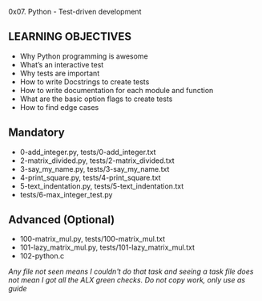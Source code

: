 0x07. Python - Test-driven development

## LEARNING OBJECTIVES
- Why Python programming is awesome
- What’s an interactive test
- Why tests are important
- How to write Docstrings to create tests
- How to write documentation for each module and function
- What are the basic option flags to create tests
- How to find edge cases

## Mandatory
- 0-add_integer.py, tests/0-add_integer.txt
- 2-matrix_divided.py, tests/2-matrix_divided.txt
- 3-say_my_name.py, tests/3-say_my_name.txt
- 4-print_square.py, tests/4-print_square.txt
- 5-text_indentation.py, tests/5-text_indentation.txt
- tests/6-max_integer_test.py

## Advanced (Optional)
- 100-matrix_mul.py, tests/100-matrix_mul.txt
- 101-lazy_matrix_mul.py, tests/101-lazy_matrix_mul.txt
- 102-python.c

*Any file not seen means I couldn't do that task and seeing a task file does not mean I got all the ALX green checks. Do not copy work, only use as guide*


